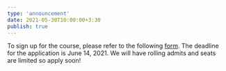 ```yaml
---
type: 'announcement'
date: 2021-05-30T10:00:00+3:30
publish: true
---
```

To sign up for the course, please refer to the following [form](https://docs.google.com/forms/d/e/1FAIpQLScp3_Ra7zIwugD0FAblhPPWh9Vmib0bV1GavcIZpys2wXMh7g/viewform). The deadline for the application is June 14, 2021. We will have rolling admits and seats are limited so apply soon!
